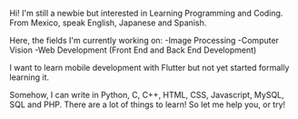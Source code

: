 Hi! I'm still a newbie but interested in Learning Programming and Coding.
From Mexico, speak English, Japanese and Spanish.

Here, the fields I'm currently working on:
-Image Processing
-Computer Vision
-Web Development (Front End and Back End Development)

I want to learn mobile development with Flutter but not yet started formally learning it.

Somehow, I can write in Python, C, C++, HTML, CSS, Javascript, MySQL, SQL and PHP.
There are a lot of things to learn! So let me help you, or try!

